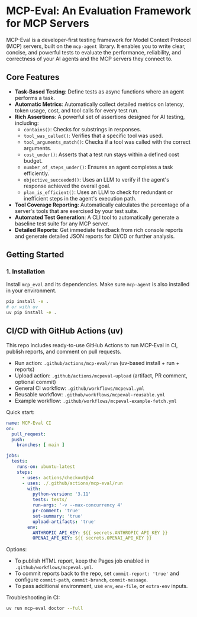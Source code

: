 # MCP-Eval: An Evaluation Framework for MCP Servers

MCP-Eval is a developer-first testing framework for Model Context Protocol (MCP) servers, built on the `mcp-agent` library. It enables you to write clear, concise, and powerful tests to evaluate the performance, reliability, and correctness of your AI agents and the MCP servers they connect to.

## Core Features

- **Task-Based Testing**: Define tests as async functions where an agent performs a task.
- **Automatic Metrics**: Automatically collect detailed metrics on latency, token usage, cost, and tool calls for every test run.
- **Rich Assertions**: A powerful set of assertions designed for AI testing, including:
    - `contains()`: Checks for substrings in responses.
    - `tool_was_called()`: Verifies that a specific tool was used.
    - `tool_arguments_match()`: Checks if a tool was called with the correct arguments.
    - `cost_under()`: Asserts that a test run stays within a defined cost budget.
    - `number_of_steps_under()`: Ensures an agent completes a task efficiently.
    - `objective_succeeded()`: Uses an LLM to verify if the agent's response achieved the overall goal.
    - `plan_is_efficient()`: Uses an LLM to check for redundant or inefficient steps in the agent's execution path.
- **Tool Coverage Reporting**: Automatically calculates the percentage of a server's tools that are exercised by your test suite.
- **Automated Test Generation**: A CLI tool to automatically generate a baseline test suite for any MCP server.
- **Detailed Reports**: Get immediate feedback from rich console reports and generate detailed JSON reports for CI/CD or further analysis.

## Getting Started

### 1. Installation

Install `mcp_eval` and its dependencies. Make sure `mcp-agent` is also installed in your environment.

```bash
pip install -e .
# or with uv
uv pip install -e .
```

## CI/CD with GitHub Actions (uv)

This repo includes ready-to-use GitHub Actions to run MCP‑Eval in CI, publish reports, and comment on pull requests.

- Run action: `.github/actions/mcp-eval/run` (uv-based install + run + reports)
- Upload action: `.github/actions/mcpeval-upload` (artifact, PR comment, optional commit)
- General CI workflow: `.github/workflows/mcpeval.yml`
- Reusable workflow: `.github/workflows/mcpeval-reusable.yml`
- Example workflow: `.github/workflows/mcpeval-example-fetch.yml`

Quick start:

```yaml
name: MCP-Eval CI
on:
  pull_request:
  push:
    branches: [ main ]

jobs:
  tests:
    runs-on: ubuntu-latest
    steps:
      - uses: actions/checkout@v4
      - uses: ./.github/actions/mcp-eval/run
        with:
          python-version: '3.11'
          tests: tests/
          run-args: '-v --max-concurrency 4'
          pr-comment: 'true'
          set-summary: 'true'
          upload-artifacts: 'true'
        env:
          ANTHROPIC_API_KEY: ${{ secrets.ANTHROPIC_API_KEY }}
          OPENAI_API_KEY: ${{ secrets.OPENAI_API_KEY }}
```

Options:

- To publish HTML report, keep the Pages job enabled in `.github/workflows/mcpeval.yml`.
- To commit reports back to the repo, set `commit-report: 'true'` and configure `commit-path`, `commit-branch`, `commit-message`.
- To pass additional environment, use `env`, `env-file`, or `extra-env` inputs.

Troubleshooting in CI:

```bash
uv run mcp-eval doctor --full
```